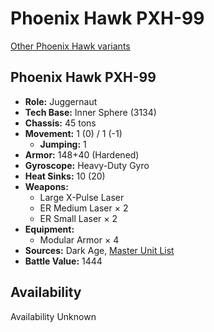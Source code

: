 # Phoenix Hawk PXH-99

[Other Phoenix Hawk variants](../phoenix_hawk.md)

## Phoenix Hawk PXH-99
- **Role:** Juggernaut
- **Tech Base:** Inner Sphere (3134)
- **Chassis:** 45 tons
- **Movement:** 1 (0) / 1 (-1)
  - **Jumping:** 1
- **Armor:** 148+40 (Hardened)
- **Gyroscope:** Heavy-Duty Gyro
- **Heat Sinks:** 10 (20)
- **Weapons:**
  - Large X-Pulse Laser
  - ER Medium Laser × 2
  - ER Small Laser × 2
- **Equipment:**
  - Modular Armor × 4
- **Sources:** Dark Age, [Master Unit List](http://masterunitlist.info/Unit/Details/8106/phoenix-hawk-pxh-99)
- **Battle Value:** 1444

## Availability

Availability Unknown

